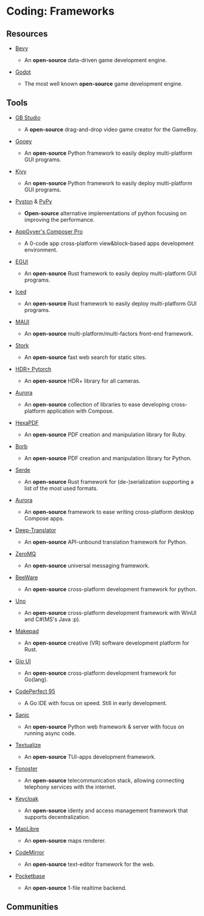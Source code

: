 # Coding: Frameworks

## Resources

* [Bevy](https://bevyengine.org )
  
   - An **open-source** data-driven game development engine.

* [Godot](https://godotengine.org)
  
   * The most well known **open-source** game development engine.

## Tools

* [GB Studio](https://www.gbstudio.dev)
  
   * A **open-source** drag-and-drop video game creator for the GameBoy.

* [Gooey](https://github.com/chriskiehl/Gooey)
  
   * An **open-source** Python framework to easily deploy multi-platform GUI programs.

* [Kivy](https://kivy.org)
  
   * An **open-source** Python framework to easily deploy multi-platform GUI programs.

* [Pyston](https://www.pyston.org) & [PyPy](https://www.pypy.org)
  
   * **Open-source** alternative implementations of python focusing on improving the performance.

* [AppGyver's Composer Pro](https://www.appgyver.com)
  
   - A 0-code app cross-platform view&block-based apps development environment.

* [EGUI](https://github.com/emilk/egui)
  
   * An **open-source** Rust framework to easily deploy multi-platform GUI programs.

* [Iced](https://github.com/hecrj/iced/)
  
   * An **open-source** Rust framework to easily deploy multi-platform GUI programs.

* [MAUI](https://mauikit.org)
  
   * An **open-source** multi-platform/multi-factors front-end framework.

* [Stork](https://github.com/jameslittle230/stork)
  
   * An **open-source** fast web search for static sites.

* [HDR+ Pytorch](https://github.com/martin-marek/hdr-plus-pytorch)
  
   * An **open-source** HDR+ library for all cameras.

* [Aurora](https://github.com/kirill-grouchnikov/aurora)
  
   * An **open-source** collection of libraries to ease developing cross-platform application with Compose.

* [HexaPDF](https://github.com/gettalong/hexapdf)
  
   - An **open-source** PDF creation and manipulation library for Ruby.

* [Borb](https://github.com/jorisschellekens/borb)
  
   * An **open-source** PDF creation and manipulation library for Python.

* [Serde](https://github.com/serde-rs/serde)
  
   * An **open-source** Rust framework for (de-)serialization supporting a list of the most used formats.

* [Aurora](https://github.com/kirill-grouchnikov/aurora)
  
   * An **open-source** framework to ease writing cross-platform desktop Compose apps.

* [Deep-Translator](https://github.com/nidhaloff/deep-translator)
  
   * An **open-source** API-unbound translation framework for Python.

* [ZeroMQ](https://zeromq.org)
  
   * An **open-source** universal messaging framework.

* [BeeWare](https://beeware.org)
  
   * An **open-source** cross-platform development framework for python.

* [Uno](https://platform.uno)
  
   * An **open-source** cross-platform development framework with WinUI and C#(MS's Java :p).

* [Makepad](https://github.com/makepad/makepad)
  
   - An **open-source** creative (VR) software development platform for Rust.

* [Gio UI](https://gioui.org)
  
   * An **open-source** cross-platform development framework for Go(lang).

* [CodePerfect 95](https://codeperfect95.com)
  
   * A Go IDE with focus on speed. Still in early development.

* [Sanic](https://github.com/sanic-org/sanic)
  
   * An **open-source** Python web framework & server with focus on running async code.

* [Textualize](https://www.textualize.io)
  
   * An **open-source** TUI-apps development framework.

* [Fonoster](https://github.com/fonoster/fonoster)
  
   * An **open-source** telecommunication stack, allowing connecting telephony services with the internet.

* [Keycloak](https://www.keycloak.org)
  
   - An **open-source** identy and access management framework that supports decentralization.

* [MapLibre](https://github.com/maplibre/maplibre-rs)
  
   * An **open-source** maps renderer.

* [CodeMirror](https://github.com/codemirror)
  
   * An **open-source** text-editor framework for the web.

* [Pocketbase](https://github.com/pocketbase/pocketbase)
  
   * An **open-source** 1-file realtime backend.

## Communities
